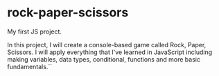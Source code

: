 # rock-paper-scissors
My first JS project.

In this project, I will create a console-based game called Rock, Paper, Scissors. I will apply everything that I've learned in JavaScript including making variables, data types, conditional, functions and more basic fundamentals.``